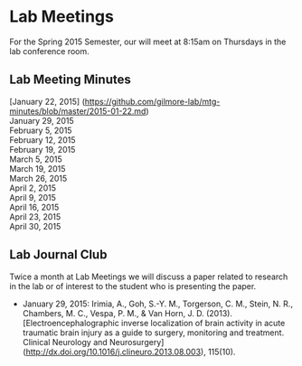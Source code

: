 # Lab Meetings
For the Spring 2015 Semester, our will meet at 8:15am on Thursdays in the lab conference room. 
   
## Lab Meeting Minutes

[January 22, 2015] (https://github.com/gilmore-lab/mtg-minutes/blob/master/2015-01-22.md)  
January 29, 2015  
February 5, 2015  
February 12, 2015  
February 19, 2015  
March 5, 2015  
March 19, 2015  
March 26, 2015  
April 2, 2015  
April 9, 2015  
April 16, 2015  
April 23, 2015  
April 30, 2015

## Lab Journal Club

Twice a month at Lab Meetings we will discuss a paper related to research in the lab or of interest to the student who is presenting the paper.

- January 29, 2015: Irimia, A., Goh, S.-Y. M., Torgerson, C. M., Stein, N. R., Chambers, M. C., Vespa, P. M., & Van Horn, J. D. (2013). [Electroencephalographic inverse localization of brain activity in acute traumatic brain injury as a guide to surgery, monitoring and treatment. Clinical Neurology and Neurosurgery] (http://dx.doi.org/10.1016/j.clineuro.2013.08.003), 115(10).


